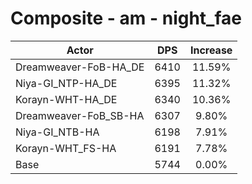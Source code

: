 # Composite - am - night_fae
| Actor | DPS | Increase |
|---|:---:|:---:|
|Dreamweaver-FoB-HA_DE|6410|11.59%|
|Niya-GI_NTP-HA_DE|6395|11.32%|
|Korayn-WHT-HA_DE|6340|10.36%|
|Dreamweaver-FoB_SB-HA|6307|9.80%|
|Niya-GI_NTB-HA|6198|7.91%|
|Korayn-WHT_FS-HA|6191|7.78%|
|Base|5744|0.00%|
